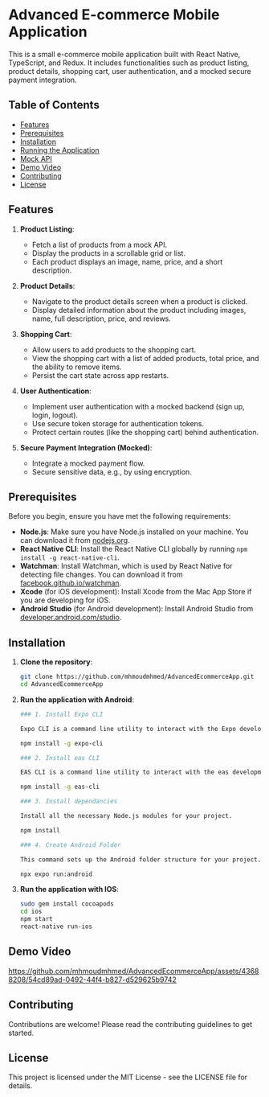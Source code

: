 # Advanced E-commerce Mobile Application

This is a small e-commerce mobile application built with React Native, TypeScript, and Redux. It includes functionalities such as product listing, product details, shopping cart, user authentication, and a mocked secure payment integration.

## Table of Contents

- [Features](#features)
- [Prerequisites](#prerequisites)
- [Installation](#installation)
- [Running the Application](#running-the-application)
- [Mock API](#mock-api)
- [Demo Video](#demo-video)
- [Contributing](#contributing)
- [License](#license)

## Features

1. **Product Listing**:

   - Fetch a list of products from a mock API.
   - Display the products in a scrollable grid or list.
   - Each product displays an image, name, price, and a short description.

2. **Product Details**:

   - Navigate to the product details screen when a product is clicked.
   - Display detailed information about the product including images, name, full description, price, and reviews.

3. **Shopping Cart**:

   - Allow users to add products to the shopping cart.
   - View the shopping cart with a list of added products, total price, and the ability to remove items.
   - Persist the cart state across app restarts.

4. **User Authentication**:

   - Implement user authentication with a mocked backend (sign up, login, logout).
   - Use secure token storage for authentication tokens.
   - Protect certain routes (like the shopping cart) behind authentication.

5. **Secure Payment Integration (Mocked)**:
   - Integrate a mocked payment flow.
   - Secure sensitive data, e.g., by using encryption.

## Prerequisites

Before you begin, ensure you have met the following requirements:

- **Node.js**: Make sure you have Node.js installed on your machine. You can download it from [nodejs.org](https://nodejs.org/).
- **React Native CLI**: Install the React Native CLI globally by running `npm install -g react-native-cli`.
- **Watchman**: Install Watchman, which is used by React Native for detecting file changes. You can download it from [facebook.github.io/watchman](https://facebook.github.io/watchman/docs/install.html).
- **Xcode** (for iOS development): Install Xcode from the Mac App Store if you are developing for iOS.
- **Android Studio** (for Android development): Install Android Studio from [developer.android.com/studio](https://developer.android.com/studio).

## Installation

1. **Clone the repository**:

   ```bash
   git clone https://github.com/mhmoudmhmed/AdvancedEcommerceApp.git
   cd AdvancedEcommerceApp

   ```

2. **Run the application with Android**:

   ```bash
   ### 1. Install Expo CLI

   Expo CLI is a command line utility to interact with the Expo development tools.

   npm install -g expo-cli

   ### 2. Install eas CLI

   EAS CLI is a command line utility to interact with the eas development tools.

   npm install -g eas-cli

   ### 3. Install dependancies

   Install all the necessary Node.js modules for your project.
   
   npm install

   ### 4. Create Android Folder

   This command sets up the Android folder structure for your project.
   
   npx expo run:android
   
   ```

3. **Run the application with IOS**:
   ```bash
   sudo gem install cocoapods
   cd ios
   npm start
   react-native run-ios
   ```

## Demo Video
https://github.com/mhmoudmhmed/AdvancedEcommerceApp/assets/43688208/54cd89ad-0492-44f4-b827-d529625b9742

## Contributing

Contributions are welcome! Please read the contributing guidelines to get started.

## License

This project is licensed under the MIT License - see the LICENSE file for details.
